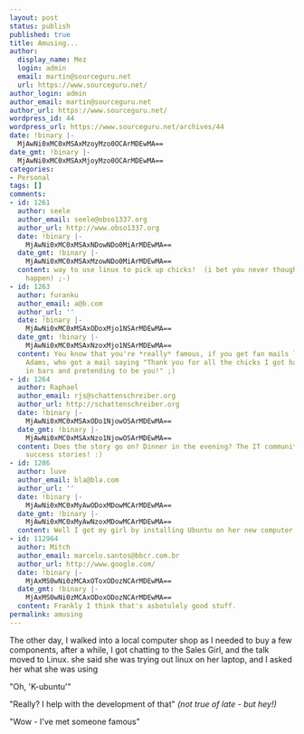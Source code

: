 ```yaml
---
layout: post
status: publish
published: true
title: Amusing...
author:
  display_name: Mez
  login: admin
  email: martin@sourceguru.net
  url: https://www.sourceguru.net/
author_login: admin
author_email: martin@sourceguru.net
author_url: https://www.sourceguru.net/
wordpress_id: 44
wordpress_url: https://www.sourceguru.net/archives/44
date: !binary |-
  MjAwNi0xMC0xMSAxMzoyMzo0OCArMDEwMA==
date_gmt: !binary |-
  MjAwNi0xMC0xMSAxMjoyMzo0OCArMDEwMA==
categories:
- Personal
tags: []
comments:
- id: 1261
  author: seele
  author_email: seele@obso1337.org
  author_url: http://www.obso1337.org
  date: !binary |-
    MjAwNi0xMC0xMSAxNDowNDo0MiArMDEwMA==
  date_gmt: !binary |-
    MjAwNi0xMC0xMSAxMzowNDo0MiArMDEwMA==
  content: way to use linux to pick up chicks!  (i bet you never thought that would
    happen) ;-)
- id: 1263
  author: furanku
  author_email: a@b.com
  author_url: ''
  date: !binary |-
    MjAwNi0xMC0xMSAxODoxMjo1NSArMDEwMA==
  date_gmt: !binary |-
    MjAwNi0xMC0xMSAxNzoxMjo1NSArMDEwMA==
  content: You know that you're *really* famous, if you get fan mails like Douglas
    Adams, who got a mail saying "Thank you for all the chicks I got hanging around
    in bars and pretending to be you!" ;)
- id: 1264
  author: Raphael
  author_email: rjs@schattenschreiber.org
  author_url: http://schattenschreiber.org
  date: !binary |-
    MjAwNi0xMC0xMSAxODo1NjowOSArMDEwMA==
  date_gmt: !binary |-
    MjAwNi0xMC0xMSAxNzo1NjowOSArMDEwMA==
  content: Does the story go on? Dinner in the evening? The IT community needs female-relationship-forming
    success stories! :)
- id: 1286
  author: luve
  author_email: bla@bla.com
  author_url: ''
  date: !binary |-
    MjAwNi0xMC0xMyAwODoxMDowMCArMDEwMA==
  date_gmt: !binary |-
    MjAwNi0xMC0xMyAwNzoxMDowMCArMDEwMA==
  content: Well I got my girl by installing Ubuntu on her new computer.
- id: 112964
  author: Mitch
  author_email: marcelo.santos@bbcr.com.br
  author_url: http://www.google.com/
  date: !binary |-
    MjAxMS0wNi0zMCAxOToxODozNCArMDEwMA==
  date_gmt: !binary |-
    MjAxMS0wNi0zMCAxODoxODozNCArMDEwMA==
  content: Frankly I think that's asbotulely good stuff.
permalink: amusing
---
```

<p>The other day, I walked into a local computer shop as I needed to buy a few components, after a while, I got chatting to the Sales Girl, and the talk moved to Linux. she said she was trying out linux on her laptop, and I asked her what she was using</p>
<p>"Oh, 'K-ubuntu'"</p>
<p>"Really? I help with the development of that" <em>(not true of late - but hey!)</em></p>
<p>"Wow - I've met someone famous"</p>
